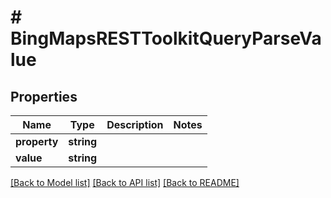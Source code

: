 # # BingMapsRESTToolkitQueryParseValue

## Properties

Name | Type | Description | Notes
------------ | ------------- | ------------- | -------------
**property** | **string** |  |
**value** | **string** |  |

[[Back to Model list]](../../README.md#models) [[Back to API list]](../../README.md#endpoints) [[Back to README]](../../README.md)
